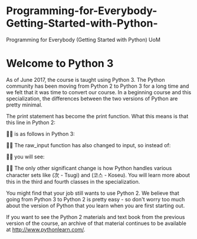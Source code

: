 
# Programming-for-Everybody-Getting-Started-with-Python-
Programming for Everybody (Getting Started with Python) UoM


# Welcome to Python 3
As of June 2017, the course is taught using Python 3. The Python community has been moving from Python 2 to Python 3 for a long time and we felt that it was time to convert our course. In a beginning course and this specialization, the differences between the two versions of Python are pretty minimal.

The print statement has become the print function. What this means is that this line in Python 2:



is as follows in Python 3:



The raw_input function has also changed to input, so instead of:



you will see:



The only other significant change is how Python handles various character sets like (次 - Tsugi) and (코스 - Koseu). You will learn more about this in the third and fourth classes in the specialization.

You might find that your job still wants to use Python 2. We believe that going from Python 3 to Python 2 is pretty easy - so don't worry too much about the version of Python that you learn when you are first starting out.

If you want to see the Python 2 materials and text book from the previous version of the course, an archive of that material continues to be available at http://www.pythonlearn.com/.
